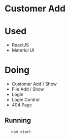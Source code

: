# Customer Add 

# Used

- ReactJS 
- Materiul UI

# Doing

- Customer Add / Show
- File Add / Show
- Login 
- Login Control
- 404 Page

## Running


```shell
   npm start 

```


















